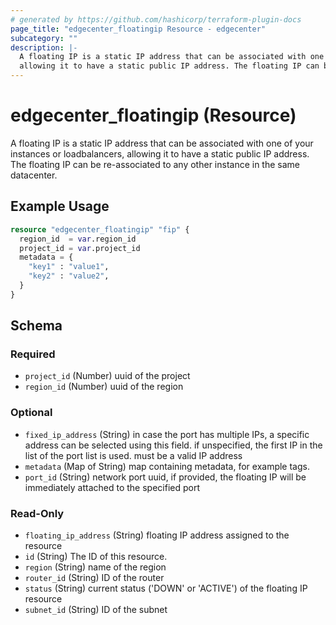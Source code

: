 ```yaml
---
# generated by https://github.com/hashicorp/terraform-plugin-docs
page_title: "edgecenter_floatingip Resource - edgecenter"
subcategory: ""
description: |-
  A floating IP is a static IP address that can be associated with one of your instances or loadbalancers,
  allowing it to have a static public IP address. The floating IP can be re-associated to any other instance in the same datacenter.
---
```


# edgecenter_floatingip (Resource)

A floating IP is a static IP address that can be associated with one of your instances or loadbalancers, 
allowing it to have a static public IP address. The floating IP can be re-associated to any other instance in the same datacenter.

## Example Usage

```terraform
resource "edgecenter_floatingip" "fip" {
  region_id  = var.region_id
  project_id = var.project_id
  metadata = {
    "key1" : "value1",
    "key2" : "value2",
  }
}
```

<!-- schema generated by tfplugindocs -->
## Schema

### Required

- `project_id` (Number) uuid of the project
- `region_id` (Number) uuid of the region

### Optional

- `fixed_ip_address` (String) in case the port has multiple IPs, a specific address can be selected using this field. 
if unspecified, the first IP in the list of the port list is used. must be a valid IP address
- `metadata` (Map of String) map containing metadata, for example tags.
- `port_id` (String) network port uuid, if provided, the floating IP will be immediately attached to the specified port

### Read-Only

- `floating_ip_address` (String) floating IP address assigned to the resource
- `id` (String) The ID of this resource.
- `region` (String) name of the region
- `router_id` (String) ID of the router
- `status` (String) current status ('DOWN' or 'ACTIVE') of the floating IP resource
- `subnet_id` (String) ID of the subnet


